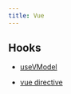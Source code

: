 ```yaml
---
title: Vue
---
```




## Hooks

- [useVModel](./hooks/useVModel.md)

- [vue directive](./vue-directive.md)